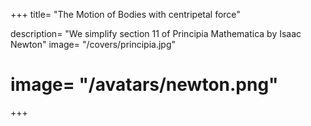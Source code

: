 +++
title= "The Motion of Bodies with centripetal force"

description= "We simplify section 11 of  Principia Mathematica by Isaac Newton"
image= "/covers/principia.jpg"
# image= "/avatars/newton.png"
+++

